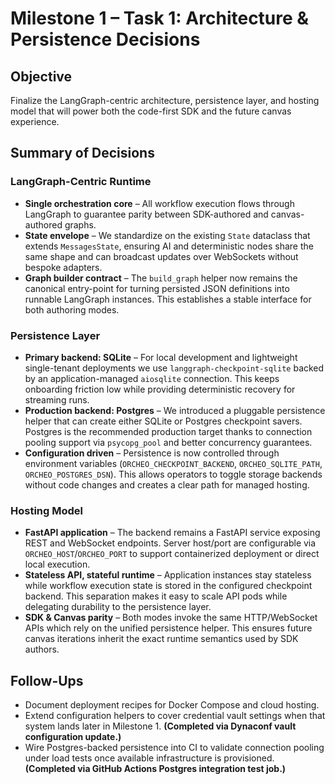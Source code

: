 # Milestone 1 – Task 1: Architecture & Persistence Decisions

## Objective

Finalize the LangGraph-centric architecture, persistence layer, and hosting model
that will power both the code-first SDK and the future canvas experience.

## Summary of Decisions

### LangGraph-Centric Runtime

- **Single orchestration core** – All workflow execution flows through LangGraph to
  guarantee parity between SDK-authored and canvas-authored graphs.
- **State envelope** – We standardize on the existing `State` dataclass that extends
  `MessagesState`, ensuring AI and deterministic nodes share the same shape and can
  broadcast updates over WebSockets without bespoke adapters.
- **Graph builder contract** – The `build_graph` helper now remains the canonical
  entry-point for turning persisted JSON definitions into runnable LangGraph
  instances. This establishes a stable interface for both authoring modes.

### Persistence Layer

- **Primary backend: SQLite** – For local development and lightweight
  single-tenant deployments we use `langgraph-checkpoint-sqlite` backed by an
  application-managed `aiosqlite` connection. This keeps onboarding friction low
  while providing deterministic recovery for streaming runs.
- **Production backend: Postgres** – We introduced a pluggable persistence helper
  that can create either SQLite or Postgres checkpoint savers. Postgres is the
  recommended production target thanks to connection pooling support via
  `psycopg_pool` and better concurrency guarantees.
- **Configuration driven** – Persistence is now controlled through environment
  variables (`ORCHEO_CHECKPOINT_BACKEND`, `ORCHEO_SQLITE_PATH`,
  `ORCHEO_POSTGRES_DSN`). This allows operators to toggle storage backends without
  code changes and creates a clear path for managed hosting.

### Hosting Model

- **FastAPI application** – The backend remains a FastAPI service exposing REST and
  WebSocket endpoints. Server host/port are configurable via
  `ORCHEO_HOST`/`ORCHEO_PORT` to support containerized deployment or direct local
  execution.
- **Stateless API, stateful runtime** – Application instances stay stateless while
  workflow execution state is stored in the configured checkpoint backend. This
  separation makes it easy to scale API pods while delegating durability to the
  persistence layer.
- **SDK & Canvas parity** – Both modes invoke the same HTTP/WebSocket APIs which
  rely on the unified persistence helper. This ensures future canvas iterations
  inherit the exact runtime semantics used by SDK authors.

## Follow-Ups

- Document deployment recipes for Docker Compose and cloud hosting.
- Extend configuration helpers to cover credential vault settings when that system
  lands later in Milestone 1. **(Completed via Dynaconf vault configuration update.)**
- Wire Postgres-backed persistence into CI to validate connection pooling under
  load tests once available infrastructure is provisioned. **(Completed via
  GitHub Actions Postgres integration test job.)**

